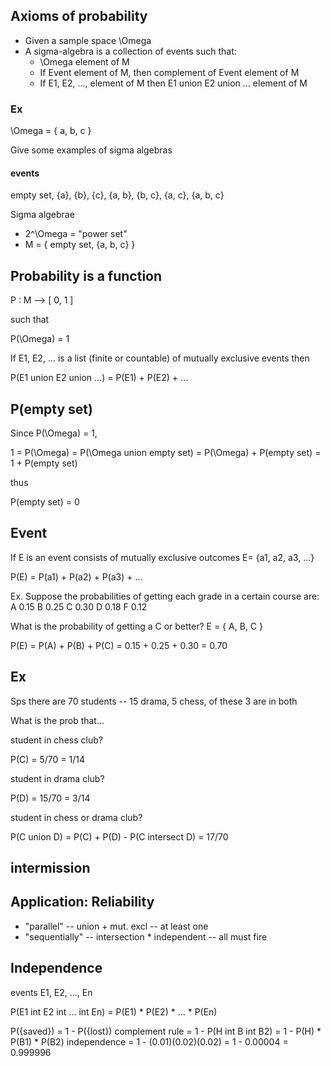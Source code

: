 ## Axioms of probability
* Given a sample space \Omega
* A sigma-algebra is a collection of events such that:
  * \Omega element of M
  * If Event element of M, then complement of Event element of M
  * If E1, E2, ..., element of M then E1 union E2 union ... element of M

### Ex
\Omega = { a, b, c }

Give some examples of sigma algebras

#### events
empty set, {a}, {b}, {c}, {a, b}, {b, c}, {a, c}, {a, b, c}

Sigma algebrae
* 2^\Omega = "power set"
* M = { empty set, {a, b, c} }

## Probability is a function
P : M --> [ 0, 1 ]

such that

P(\Omega) = 1

If E1, E2, ... is a list (finite or countable) of mutually exclusive events then

P(E1 union E2 union ...) = P(E1) + P(E2) + ...

## P(empty set)
Since P(\Omega) = 1,

1 = P(\Omega) = P(\Omega union empty set) = P(\Omega) + P(empty set) = 1 + P(empty set)

thus

P(empty set) = 0

## Event
If E is an event consists of mutually exclusive outcomes E= {a1, a2, a3, ...}

P(E) = P(a1) + P(a2) + P(a3) + ...

Ex. Suppose the probabilities of getting each grade in a certain course are:
A 0.15
B 0.25
C 0.30
D 0.18
F 0.12

What is the probability of getting a C or better?
E = { A, B, C }

P(E) = P(A) + P(B) + P(C) = 0.15 + 0.25 + 0.30 = 0.70

## Ex
Sps there are 70 students -- 15 drama, 5 chess, of these 3 are in both

What is the prob that...

student in chess club?

P(C) = 5/70 = 1/14

student in drama club?

P(D) = 15/70 = 3/14

student in chess or drama club?

P(C union D) = P(C) + P(D) - P(C intersect D) = 17/70

## intermission

## Application: Reliability
* "parallel" -- union + mut. excl -- at least one
* "sequentially" -- intersection * independent -- all must fire

## Independence
events E1, E2, ..., En

P(E1 int E2 int ... int En) = P(E1) * P(E2) * ... * P(En)

P({saved}) = 1 - P({lost}) complement rule
           = 1 - P(H int B int B2)
           = 1 - P(H) * P(B1) * P(B2) independence
           = 1 - (0.01)(0.02)(0.02) = 1 - 0.00004 = 0.999996



